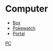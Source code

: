 # Computer

- [Box](box/box_doc.md)
- [Pokewatch](pokewatch/pokewatch_doc.md)
- [Portal](portal/portal_doc.md)



[PC](pc.md)